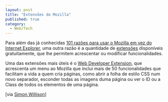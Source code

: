 ```yaml
---
layout: post
title: "Extensões do Mozilla"
published: true
category:
  - Web/Tech
---
```

<p>Para além das já conhecidas <a href="http://www.xulplanet.com/ndeakin/arts/reasons.html">101 razões para usar o Mozilla em vez do Internet Explorer</a>, uma outra razão é a quantidade de <a href="http://extensionroom.mozdev.org/">extensões</a> disponíveis gratuitamente, que lhe permitem acrescentar ou modificar funcionalidades.</p>

<p>Uma das extensões mais úteis é o <a href="http://www.chrispederick.com/work/firefox/webdeveloper/">Web Developer Extension</a>, que acrescenta um menu ao Mozilla que inclui mais de 50 funcionalidades que facilitam a vida a quem cria páginas, como abrir a folha de estilo CSS num novo separador, esconder todas as imagens duma página ou ver o ID ou a Class de todos os elementos de uma página.</p>

<p>[via <a href="http://simon.incutio.com/archive/2004/03/05/handyExtensions">Simon Willison</a>]</p>

